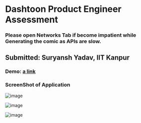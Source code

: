 # Dashtoon Product Engineer Assessment

### Please open Networks Tab if become impatient while Generating the comic as APIs are slow.

## Submitted: Suryansh Yadav, IIT Kanpur

### Demo: [a link](https://suryansh-yadav-dashtoon-pe.vercel.app/)
### ScreenShot of Application

![image](https://github.com/0Suryansh/Dashtoon-Assessment/assets/75418521/a7647913-fe82-4d9a-814b-d7e3bf603a02)

![image](https://github.com/0Suryansh/Dashtoon-Assessment/assets/75418521/eacae103-2796-4b3e-bb2b-1480695cb269)

![image](https://github.com/0Suryansh/Dashtoon-Assessment/assets/75418521/9732369e-028e-409d-9e3d-a90f0fdf8502)



